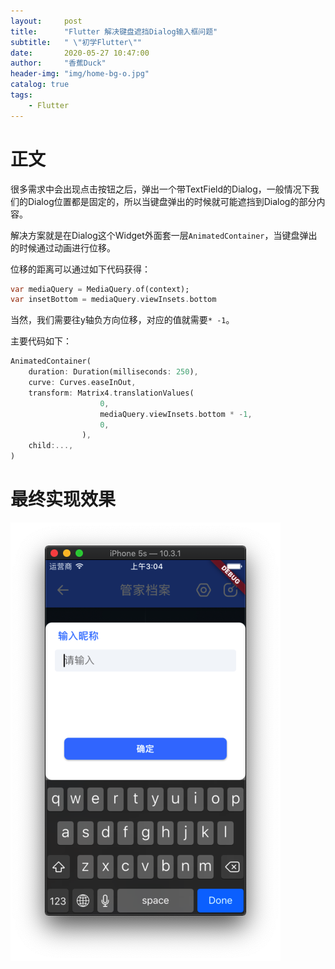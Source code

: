 ```yaml
---
layout:     post
title:      "Flutter 解决键盘遮挡Dialog输入框问题"
subtitle:   " \"初学Flutter\""
date:       2020-05-27 10:47:00
author:     "香蕉Duck"
header-img: "img/home-bg-o.jpg"
catalog: true
tags:
    - Flutter
---
```



# 正文

很多需求中会出现点击按钮之后，弹出一个带TextField的Dialog，一般情况下我们的Dialog位置都是固定的，所以当键盘弹出的时候就可能遮挡到Dialog的部分内容。

解决方案就是在Dialog这个Widget外面套一层`AnimatedContainer`，当键盘弹出的时候通过动画进行位移。

位移的距离可以通过如下代码获得：

``` dart
var mediaQuery = MediaQuery.of(context);
var insetBottom = mediaQuery.viewInsets.bottom
```

当然，我们需要往y轴负方向位移，对应的值就需要`* -1`。

主要代码如下：

``` dart
AnimatedContainer(
    duration: Duration(milliseconds: 250),
    curve: Curves.easeInOut,
    transform: Matrix4.translationValues(
                    0,
                    mediaQuery.viewInsets.bottom * -1,
                    0,
                ),
    child:...,
)
```

# 最终实现效果

![效果图](/img/in-post/Flutter解决键盘遮挡Dialog输入框问题/Xnip2020-05-27_10-01-57.png)